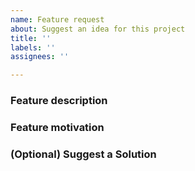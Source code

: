 ```yaml
---
name: Feature request
about: Suggest an idea for this project
title: ''
labels: ''
assignees: ''

---
```


<!-- Please search existing issues to avoid creating duplicates -->

### Feature description

<!-- Describe the feature you'd like -->

### Feature motivation

<!-- Why do you want this? -->

### (Optional) Suggest a Solution

<!--
  How do you think we should implement this feature? 
  Things to address include:
    * Details of the technical implementation
    * Tradeoffs made in design decisions
    * Caveats and considerations for the future
-->